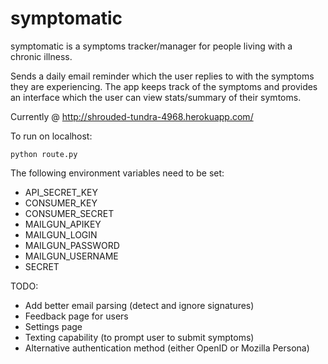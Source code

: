 symptomatic
==========

symptomatic is a symptoms tracker/manager for people living with a chronic illness.

Sends a daily email reminder which the user replies to with the symptoms they are experiencing. The app keeps track of the symptoms and provides an interface which the user can view stats/summary of their symtoms. 

Currently @ http://shrouded-tundra-4968.herokuapp.com/

To run on localhost:

    python route.py

The following environment variables need to be set:

* API_SECRET_KEY
* CONSUMER_KEY
* CONSUMER_SECRET
* MAILGUN_APIKEY
* MAILGUN_LOGIN
* MAILGUN_PASSWORD
* MAILGUN_USERNAME
* SECRET
    

TODO:

* Add better email parsing (detect and ignore signatures)
* Feedback page for users
* Settings page
* Texting capability (to prompt user to submit symptoms)
* Alternative authentication method (either OpenID or Mozilla Persona)
